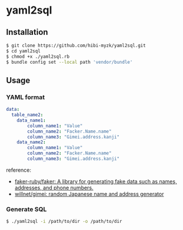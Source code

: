 # yaml2sql

## Installation

```sh
$ git clone https://github.com/hibi-myzk/yaml2sql.git
$ cd yaml2sql
$ chmod +x ./yaml2sql.rb
$ bundle config set --local path 'vendor/bundle'
```

## Usage

### YAML format

```yaml
data:
  table_name2:
    data_name1:
        column_name1: "Value"
        column_name2: "Facker.Name.name"
        column_name3: "Gimei.address.kanji"
    data_name2:
        column_name1: "Value"
        column_name2: "Facker.Name.name"
        column_name3: "Gimei.address.kanji"
```

reference:
- [faker\-ruby/faker: A library for generating fake data such as names, addresses, and phone numbers\.](https://github.com/faker-ruby/faker)
- [willnet/gimei: random Japanese name and address generator](https://github.com/willnet/gimei)

### Generate SQL

```sh
$ ./yaml2sql -i /path/to/dir -o /path/to/dir
```
